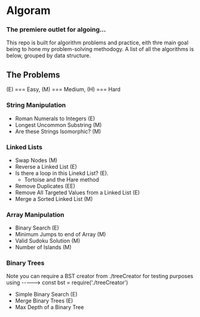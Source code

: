 # Algoram

### The premiere outlet for algoing...

This repo is built for algorithm problems and practice, eith thre main goal being to hone my problem-solving methodogy. A list of all the algorithms is below, grouped by data structure.

## The Problems

(E) === Easy, (M) === Medium, (H) === Hard

### String Manipulation

- Roman Numerals to Integers (E)
- Longest Uncommon Substring (M)
- Are these Strings Isomorphic? (M)

### Linked Lists

- Swap Nodes (M)
- Reverse a Linked List (E)
- Is there a loop in this Linekd List? (E).
  - Tortoise and the Hare method
- Remove Duplicates (EE)
- Remove All Targeted Values from a Linked List (E)
- Merge a Sorted Linked List (M)

### Array Manipulation

- Binary Search (E)
- Minimum Jumps to end of Array (M)
- Valid Sudoku Solution (M)
- Number of Islands (M)

### Binary Trees

Note you can require a BST creator from ./treeCreator for testing purposes using -----> const bst = require('./treeCreator')

- Simple Binary Search (E)
- Merge Binary Trees (E)
- Max Depth of a Binary Tree
